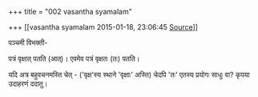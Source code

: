 +++
title = "002 vasantha syamalam"

+++
[[vasantha syamalam	2015-01-18, 23:06:45 [Source](https://groups.google.com/g/samskrita/c/mkVj4OYjA-I)]]



पञ्चमी विभक्ती-

  

पत्रं वृक्षात् पतति (आत्)। एवमेव पत्रं वृक्षतः (तः) पतति।

यदि अत्र बहुवचनमस्ति चेत् - ('वृक्ष'स्य स्थाने 'वृक्षाः' अस्ति) चेदपि 'तः' एतस्य प्रयोगः साधुः वा? कृपया उदाहरणं ददातु।

